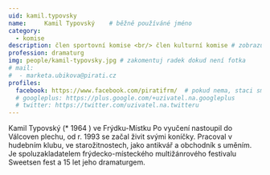 ```yaml
---
uid: kamil.typovsky
name:     Kamil Typovský  	# běžně používáné jméno
category:
  - komise
description: člen sportovní komise <br/> člen kulturní komise # zobrazuje se v lide
profession: dramaturg
img: people/kamil-typovsky.jpg # zakomentuj radek dokud není fotka
# mail:
#  - marketa.ubikova@pirati.cz
profiles:
  facebook: https://www.facebook.com/piratifrm/  # pokud nema, staci smazat tuto radku
  # googleplus: https://plus.google.com/+uzivatel.na.googleplus
  # twitter: https://twitter.com/uzivatel.na.twitteru
---
```

Kamil Typovský (* 1964 ) ve Frýdku-Místku Po vyučení nastoupil do Válcoven plechu, od r. 1993 se začal živit svými koníčky. Pracoval v hudebním klubu, ve starožitnostech, jako antikvář a obchodník s uměním. Je spoluzakladatelem frýdecko-místeckého multižánrového festivalu Sweetsen fest a 15 let jeho dramaturgem.
